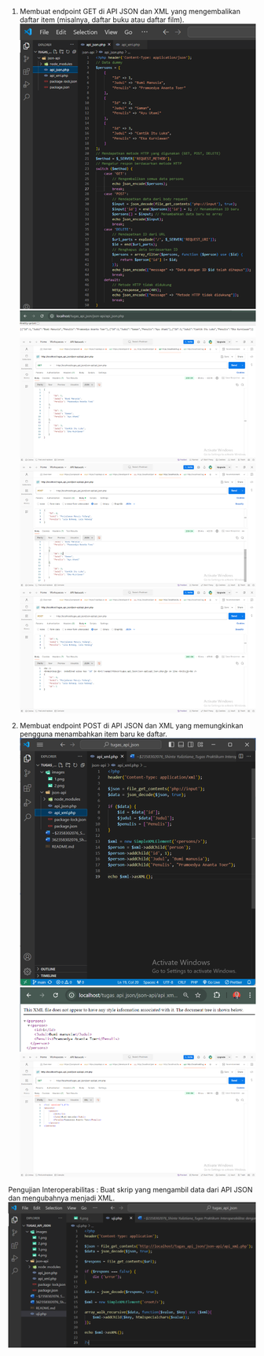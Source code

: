 1. Membuat endpoint GET di API JSON dan XML yang mengembalikan daftar item (misalnya, daftar buku atau daftar film).
   ![Screenshot tugas_api_json](images/1.png)
   ![Screenshot tugas_api_json](images/2.png)
   ![Screenshot tugas_api_json](images/2.1.png)
   ![Screenshot tugas_api_json](images/2.2.png)
   ![Screenshot tugas_api_json](images/2.3.png)

2. Membuat endpoint POST di API JSON dan XML yang memungkinkan pengguna menambahkan item baru ke daftar.
   ![Screenshot tugas_api_json](images/3.png)
   ![Screenshot tugas_api_json](images/4.png)
   ![Screenshot tugas_api_json](images/4.1.png)

Pengujian Interoperabilitas : Buat skrip yang mengambil data dari API JSON dan
mengubahnya menjadi XML.
![Screenshot tugas_api_json](images/5.png)
